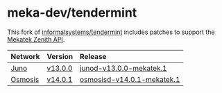 # meka-dev/tendermint

This fork of [informalsystems/tendermint](https://github.com/informalsystems/tendermint)
includes patches to support the [Mekatek Zenith API](https://api.mekatek.xyz).

| Network            | Version                         | Release                                       |
|:-------------------|:--------------------------------|:----------------------------------------------|
| [Juno][juno]       | [v13.0.0][juno-upstream-tag]    | [junod-v13.0.0-mekatek.1][juno-release]       |
| [Osmosis][osmosis] | [v14.0.1][osmosis-upstream-tag] | [osmosisd-v14.0.1-mekatek.1][osmosis-release] |

[juno]:              https://github.com/CosmosContracts/juno
[juno-upstream-tag]: https://github.com/CosmosContracts/juno/tree/v13.0.0
[juno-release]:      https://github.com/meka-dev/tendermint/releases/tag/mekatek%2Fjuno%2Fv13.0.0-1

[osmosis]:              https://github.com/osmosis-labs/osmosis
[osmosis-upstream-tag]: https://github.com/osmosis-labs/osmosis/tree/v14.0.1
[osmosis-release]:      https://github.com/meka-dev/tendermint/releases/tag/mekatek%2Fosmosis%2Fv14.0.1-1
